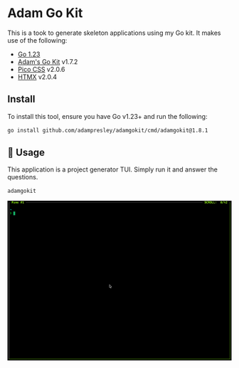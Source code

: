 # Adam Go Kit

This is a took to generate skeleton applications using my Go kit. It makes use of the following:

* [Go 1.23](https://golang.org)
* [Adam's Go Kit](https://github.com/adampresley/adamgokit) v1.7.2
* [Pico CSS](https://picocss.com) v2.0.6
* [HTMX](https://htmx.org) v2.0.4

## Install

To install this tool, ensure you have Go v1.23+ and run the following:

```bash
go install github.com/adampresley/adamgokit/cmd/adamgokit@1.8.1
```

## 🚀 Usage

This application is a project generator TUI. Simply run it and answer the questions.

```bash
adamgokit
```

![Example usage](example.gif)
